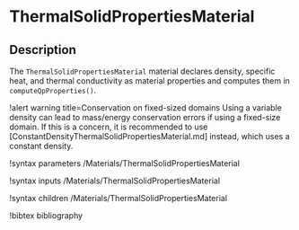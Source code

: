# ThermalSolidPropertiesMaterial

## Description

The `ThermalSolidPropertiesMaterial` material declares
density, specific heat, and thermal
conductivity as material properties and computes them in
`computeQpProperties()`.

!alert warning title=Conservation on fixed-sized domains
Using a variable density can lead to mass/energy conservation errors if using
a fixed-size domain. If this is a concern, it is recommended to use
[ConstantDensityThermalSolidPropertiesMaterial.md] instead, which uses a constant
density.

!syntax parameters /Materials/ThermalSolidPropertiesMaterial

!syntax inputs /Materials/ThermalSolidPropertiesMaterial

!syntax children /Materials/ThermalSolidPropertiesMaterial

!bibtex bibliography
